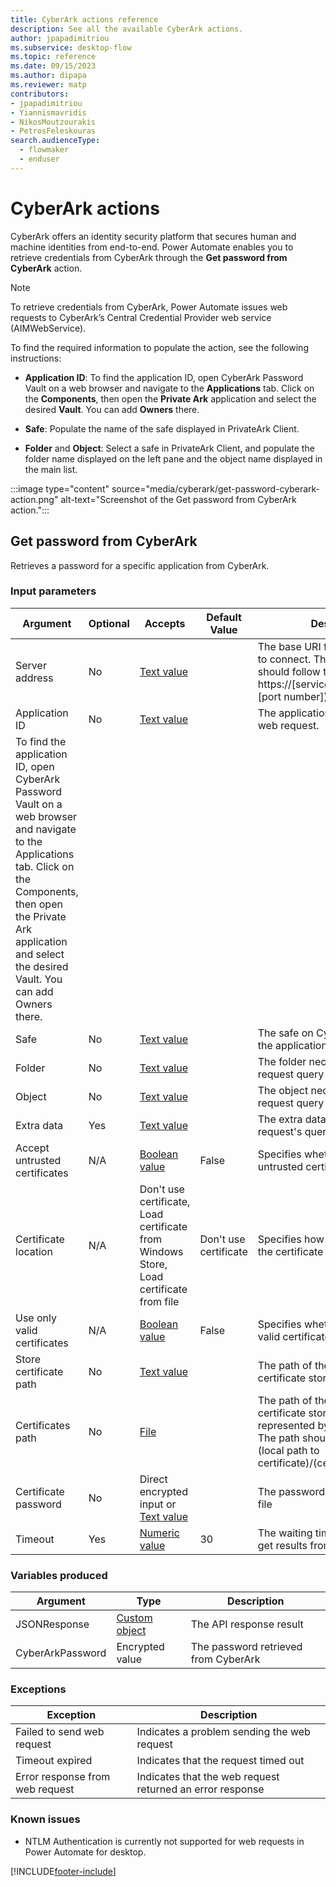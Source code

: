 ```yaml
---
title: CyberArk actions reference
description: See all the available CyberArk actions.
author: jpapadimitriou
ms.subservice: desktop-flow
ms.topic: reference
ms.date: 09/15/2023
ms.author: dipapa
ms.reviewer: matp
contributors:
- jpapadimitriou
- Yiannismavridis
- NikosMoutzourakis
- PetrosFeleskouras
search.audienceType: 
  - flowmaker
  - enduser
---
```


# CyberArk actions

CyberArk offers an identity security platform that secures human and machine identities from end-to-end. Power Automate enables you to retrieve credentials from CyberArk through the **Get password from CyberArk** action.

> [!NOTE]
> To retrieve credentials from CyberArk, Power Automate issues web requests to CyberArk’s Central Credential Provider web service (AIMWebService).

To find the required information to populate the action, see the following instructions:

- **Application ID**: To find the application ID, open CyberArk Password Vault on a web browser and navigate to the **Applications** tab. Click on the **Components**, then open the  **Private Ark** application and select the desired **Vault**. You can add **Owners** there.

- **Safe**: Populate the name of the safe displayed in PrivateArk Client.

- **Folder** and **Object**: Select a safe in PrivateArk Client, and populate the folder name displayed on the left pane and the object name displayed in the main list.

:::image type="content" source="media/cyberark/get-password-cyberark-action.png" alt-text="Screenshot of the Get password from CyberArk action.":::

## <a name="getpasswordbase"></a> Get password from CyberArk

Retrieves a password for a specific application from CyberArk.

### Input parameters

|Argument|Optional|Accepts|Default Value|Description|
|-----|-----|-----|-----|-----|
|Server address|No|[Text value](../variable-data-types.md#text-value)||The base URI for the web request to connect. The URI you provide should follow this format https://[servicename].skytap.com:[port number])|
|Application ID|No|[Text value](../variable-data-types.md#text-value)||The application ID to use for the web request.
To find the application ID, open CyberArk Password Vault on a web browser and navigate to the Applications tab. Click on the Components, then open the Private Ark application and select the desired Vault. You can add Owners there.|
|Safe|No|[Text value](../variable-data-types.md#text-value)||The safe on CyberArk in which the application belongs|
|Folder|No|[Text value](../variable-data-types.md#text-value)||The folder necessary for the web request query|
|Object|No|[Text value](../variable-data-types.md#text-value)||The object necessary for the web request query|
|Extra data|Yes|[Text value](../variable-data-types.md#text-value)||The extra data (if any) for the web request's query|
|Accept untrusted certificates|N/A|[Boolean value](../variable-data-types.md#boolean-value)|False|Specifies whether to accept untrusted certificates|
|Certificate location|N/A|Don't use certificate, Load certificate from Windows Store, Load certificate from file|Don't use certificate|Specifies how to load (if needed) the certificate for the request|
|Use only valid certificates|N/A|[Boolean value](../variable-data-types.md#boolean-value)|False|Specifies whether to load only valid certificates from the store|
|Store certificate path|No|[Text value](../variable-data-types.md#text-value)||The path of the certificate in the certificate store|
|Certificates path|No|[File](../variable-data-types.md#files-and-folders)||The path of the certificate in the certificate store. The certificate is represented by its serial number. The path should follow the format (local path to certificate)/(certificate serial)|
|Certificate password|No|Direct encrypted input or [Text value](../variable-data-types.md#text-value)||The password for the certificate file|
|Timeout|Yes|[Numeric value](../variable-data-types.md#numeric-value)|30|The waiting time (in seconds) to get results from CyberArk|

### Variables produced

|Argument|Type|Description|
|-----|-----|-----|
|JSONResponse|[Custom object](../variable-data-types.md#custom-object)|The API response result|
|CyberArkPassword|Encrypted value|The password retrieved from CyberArk|

### <a name="getpasswordbase_onerror"></a> Exceptions

|Exception|Description|
|-----|-----|
|Failed to send web request|Indicates a problem sending the web request|
|Timeout expired|Indicates that the request timed out|
|Error response from web request|Indicates that the web request returned an error response|

### Known issues
- NTLM Authentication is currently not supported for web requests in Power Automate for desktop.

[!INCLUDE[footer-include](../../includes/footer-banner.md)]
